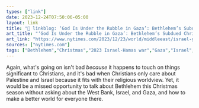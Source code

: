 ```yaml
---
types: ["link"]
date: 2023-12-24T07:50:06-05:00
layout: link
title: "🔗 linkblog: ‘God Is Under the Rubble in Gaza’: Bethlehem’s Subdued Christmas - The New York Times'"
art_title: "‘God Is Under the Rubble in Gaza’: Bethlehem’s Subdued Christmas - The New York Times"
art_link: "https://www.nytimes.com/2023/12/23/world/middleeast/israel-gaza-bethlehem-christmas.html"
sources: ["nytimes.com"]
tags: ["Bethlehem","Christmas","2023 Israel-Hamas war","Gaza","Israel","West Bank"]
---
```

Again, what's going on isn't bad *because* it happens to touch on things significant to Christians, and it's bad when Christians only care about Palestine and Israel because it fits with their religious worldview. Yet, it would be a missed opportunity to talk about Bethlehem this Christmas season without asking about the West Bank, Israel, and Gaza, and how to make a better world for everyone there.
